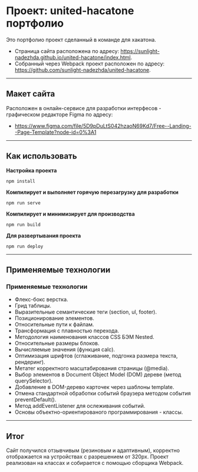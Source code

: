 # Проект: united-hacatone портфолио
Это портфолио проект сделанный в команде для хакатона.
* Страница сайта расположена по адресу: https://sunlight-nadezhda.github.io/united-hacatone/index.html.
* Собранный через Webpack проект расположен по адресу: https://github.com/sunlight-nadezhda/united-hacatone.
___
## Макет сайта
Расположен в онлайн-сервисе для разработки интерфесов - графическом редакторе Figma по адресу:
* https://www.figma.com/file/5D9pDuLtS042hzaoN69Kd7/Free--Landing--Page-Template?node-id=0%3A1
___
## Как использовать

**Настройка проекта**
```
npm install
```

**Компилирует и выполняет горячую перезагрузку для разработки**
```
npm run serve
```

**Компилирует и минимизирует для производства**
```
npm run build
```

**Для развертывания проекта**
```
npm run deploy
```
___
## Применяемые технологии
### Применяемые технологии
* Флекс-бокс верстка.
* Грид таблицы.
* Выразительные семантические теги (section, ul, footer).
* Позиционирование элементов.
* Относительные пути к файлам.
* Трансформация с плавностью перехода.
* Методология наименования классов CSS БЭМ Nested.
* Относительные размеры блоков.
* Вычисляемые значения (функция calc).
* Оптимизация шрифтов (сглаживание, подгонка размера текста, рендеринг).
* Метатег корректного масштабирования страницы (@media).
* Выбор элементов в Document Object Model (DOM) дереве (метод querySelector).
* Добавление в DOM-дерево карточек через шаблоны template.
* Отмена стандартной обработки событий браузера методом события preventDefault().
* Метод addEventListener для ослеживания событий.
* Основы объектно-ориентированого программирования - классы.

___
## Итог
Сайт получился отзывчивым (резиновым и адаптивным), корректно отображается на устройствах с разрешением от 320px.
Проект реализован на классах и собирается с помощью сборщика Webpack.
